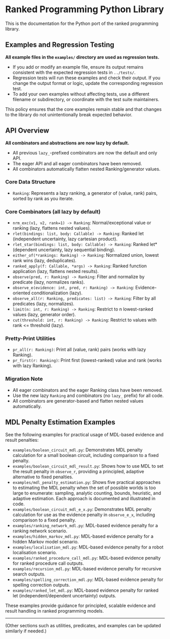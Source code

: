 # Ranked Programming Python Library

This is the documentation for the Python port of the ranked programming library.

## Examples and Regression Testing

**All example files in the `examples/` directory are used as regression tests.**

- If you add or modify an example file, ensure its output remains consistent with the expected regression tests in `../tests/`.
- Regression tests will run these examples and check their output. If you change the output format or logic, update the corresponding regression test.
- To add your own examples without affecting tests, use a different filename or subdirectory, or coordinate with the test suite maintainers.

This policy ensures that the core examples remain stable and that changes to the library do not unintentionally break expected behavior.

## API Overview

**All combinators and abstractions are now lazy by default.**
- All previous `lazy_`-prefixed combinators are now the default and only API.
- The eager API and all eager combinators have been removed.
- All combinators automatically flatten nested Ranking/generator values.

### Core Data Structure

- `Ranking`: Represents a lazy ranking, a generator of (value, rank) pairs, sorted by rank as you iterate.

### Core Combinators (all lazy by default)
- `nrm_exc(v1, v2, rank=1) -> Ranking`: Normal/exceptional value or ranking (lazy, flattens nested values).
- `rlet(bindings: list, body: Callable) -> Ranking`: Ranked let (independent uncertainty, lazy cartesian product).
- `rlet_star(bindings: list, body: Callable) -> Ranking`: Ranked let* (dependent uncertainty, lazy sequential binding).
- `either_of(*rankings: Ranking) -> Ranking`: Normalized union, lowest rank wins (lazy, deduplicates).
- `ranked_apply(f: Callable, *args) -> Ranking`: Ranked function application (lazy, flattens nested results).
- `observe(pred, r: Ranking) -> Ranking`: Filter and normalize by predicate (lazy, normalizes ranks).
- `observe_e(evidence: int, pred, r: Ranking) -> Ranking`: Evidence-oriented conditionalization (lazy).
- `observe_all(r: Ranking, predicates: list) -> Ranking`: Filter by all predicates (lazy, normalizes).
- `limit(n: int, r: Ranking) -> Ranking`: Restrict to n lowest-ranked values (lazy, generator order).
- `cut(threshold: int, r: Ranking) -> Ranking`: Restrict to values with rank <= threshold (lazy).

### Pretty-Print Utilities
- `pr_all(r: Ranking)`: Print all (value, rank) pairs (works with lazy Ranking).
- `pr_first(r: Ranking)`: Print first (lowest-ranked) value and rank (works with lazy Ranking).

### Migration Note
- All eager combinators and the eager Ranking class have been removed.
- Use the new lazy `Ranking` and combinators (no `lazy_` prefix) for all code.
- All combinators are generator-based and flatten nested values automatically.

## MDL Penalty Estimation Examples

See the following examples for practical usage of MDL-based evidence and result penalties:

- `examples/boolean_circuit_mdl.py`: Demonstrates MDL penalty calculation for a small boolean circuit, including comparison to a fixed penalty.
- `examples/boolean_circuit_mdl_result.py`: Shows how to use MDL to set the result penalty in `observe_r`, providing a principled, adaptive alternative to fixed penalties.
- `examples/mdl_penalty_estimation.py`: Shows five practical approaches to estimating the MDL penalty when the set of possible worlds is too large to enumerate: sampling, analytic counting, bounds, heuristic, and adaptive estimation. Each approach is documented and illustrated in code.
- `examples/boolean_circuit_mdl_e_x.py`: Demonstrates MDL penalty calculation for use as the evidence penalty in `observe_e_x`, including comparison to a fixed penalty.
- `examples/ranking_network_mdl.py`: MDL-based evidence penalty for a ranking network scenario.
- `examples/hidden_markov_mdl.py`: MDL-based evidence penalty for a hidden Markov model scenario.
- `examples/localisation_mdl.py`: MDL-based evidence penalty for a robot localisation scenario.
- `examples/ranked_procedure_call_mdl.py`: MDL-based evidence penalty for ranked procedure call outputs.
- `examples/recursion_mdl.py`: MDL-based evidence penalty for recursive search outputs.
- `examples/spelling_correction_mdl.py`: MDL-based evidence penalty for spelling correction outputs.
- `examples/ranked_let_mdl.py`: MDL-based evidence penalty for ranked let (independent/dependent uncertainty) outputs.

These examples provide guidance for principled, scalable evidence and result handling in ranked programming models.

---

(Other sections such as utilities, predicates, and examples can be updated similarly if needed.)
